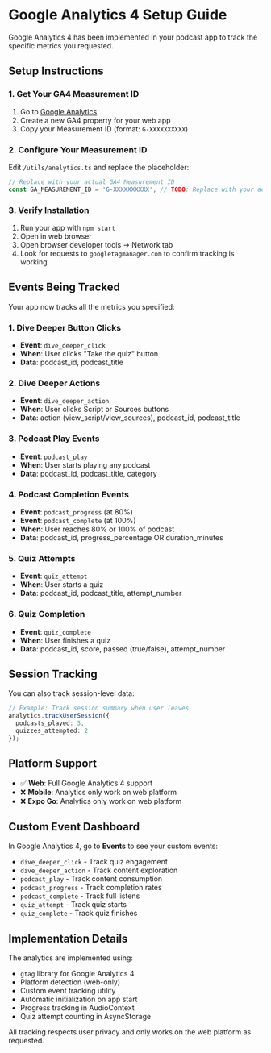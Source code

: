 # Google Analytics 4 Setup Guide

Google Analytics 4 has been implemented in your podcast app to track the specific metrics you requested.

## Setup Instructions

### 1. Get Your GA4 Measurement ID

1. Go to [Google Analytics](https://analytics.google.com/)
2. Create a new GA4 property for your web app
3. Copy your Measurement ID (format: `G-XXXXXXXXXX`)

### 2. Configure Your Measurement ID

Edit `/utils/analytics.ts` and replace the placeholder:

```typescript
// Replace with your actual GA4 Measurement ID
const GA_MEASUREMENT_ID = 'G-XXXXXXXXXX'; // TODO: Replace with your actual ID
```

### 3. Verify Installation

1. Run your app with `npm start`
2. Open in web browser
3. Open browser developer tools → Network tab
4. Look for requests to `googletagmanager.com` to confirm tracking is working

## Events Being Tracked

Your app now tracks all the metrics you specified:

### 1. **Dive Deeper Button Clicks**
- **Event**: `dive_deeper_click`
- **When**: User clicks "Take the quiz" button
- **Data**: podcast_id, podcast_title

### 2. **Dive Deeper Actions**
- **Event**: `dive_deeper_action`
- **When**: User clicks Script or Sources buttons
- **Data**: action (view_script/view_sources), podcast_id, podcast_title

### 3. **Podcast Play Events**
- **Event**: `podcast_play`
- **When**: User starts playing any podcast
- **Data**: podcast_id, podcast_title, category

### 4. **Podcast Completion Events**
- **Event**: `podcast_progress` (at 80%)
- **Event**: `podcast_complete` (at 100%)
- **When**: User reaches 80% or 100% of podcast
- **Data**: podcast_id, progress_percentage OR duration_minutes

### 5. **Quiz Attempts**
- **Event**: `quiz_attempt`
- **When**: User starts a quiz
- **Data**: podcast_id, podcast_title, attempt_number

### 6. **Quiz Completion**
- **Event**: `quiz_complete`
- **When**: User finishes a quiz
- **Data**: podcast_id, score, passed (true/false), attempt_number

## Session Tracking

You can also track session-level data:

```typescript
// Example: Track session summary when user leaves
analytics.trackUserSession({
  podcasts_played: 3,
  quizzes_attempted: 2
});
```

## Platform Support

- ✅ **Web**: Full Google Analytics 4 support
- ❌ **Mobile**: Analytics only work on web platform
- ❌ **Expo Go**: Analytics only work on web platform

## Custom Event Dashboard

In Google Analytics 4, go to **Events** to see your custom events:

- `dive_deeper_click` - Track quiz engagement
- `dive_deeper_action` - Track content exploration
- `podcast_play` - Track content consumption
- `podcast_progress` - Track completion rates
- `podcast_complete` - Track full listens
- `quiz_attempt` - Track quiz starts
- `quiz_complete` - Track quiz finishes

## Implementation Details

The analytics are implemented using:
- `gtag` library for Google Analytics 4
- Platform detection (web-only)
- Custom event tracking utility
- Automatic initialization on app start
- Progress tracking in AudioContext
- Quiz attempt counting in AsyncStorage

All tracking respects user privacy and only works on the web platform as requested.